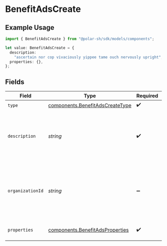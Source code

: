 # BenefitAdsCreate

## Example Usage

```typescript
import { BenefitAdsCreate } from "@polar-sh/sdk/models/components";

let value: BenefitAdsCreate = {
  description:
    "ascertain nor cop vivaciously yippee tame ouch nervously upright",
  properties: {},
};
```

## Fields

| Field                                                                                             | Type                                                                                              | Required                                                                                          | Description                                                                                       |
| ------------------------------------------------------------------------------------------------- | ------------------------------------------------------------------------------------------------- | ------------------------------------------------------------------------------------------------- | ------------------------------------------------------------------------------------------------- |
| `type`                                                                                            | [components.BenefitAdsCreateType](../../models/components/benefitadscreatetype.md)                | :heavy_check_mark:                                                                                | N/A                                                                                               |
| `description`                                                                                     | *string*                                                                                          | :heavy_check_mark:                                                                                | The description of the benefit. Will be displayed on products having this benefit.                |
| `organizationId`                                                                                  | *string*                                                                                          | :heavy_minus_sign:                                                                                | The ID of the organization owning the benefit. **Required unless you use an organization token.** |
| `properties`                                                                                      | [components.BenefitAdsProperties](../../models/components/benefitadsproperties.md)                | :heavy_check_mark:                                                                                | Properties for a benefit of type `ads`.                                                           |